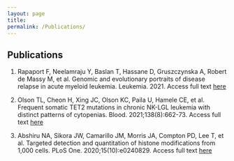 ```yaml
---
layout: page
title:
permalink: /Publications/
---
```


## Publications 

1. Rapaport F, Neelamraju Y, Baslan T, Hassane D, Gruszczynska A, Robert de Massy M, et al. Genomic and evolutionary portraits of disease relapse in acute myeloid leukemia. Leukemia. 2021. 
Access full text [here](https://pubmed.ncbi.nlm.nih.gov/33580203/)

2. Olson TL, Cheon H, Xing JC, Olson KC, Paila U, Hamele CE, et al. Frequent somatic TET2 mutations in chronic NK-LGL leukemia with distinct patterns of cytopenias. Blood. 2021;138(8):662-73.
Access full text [here](https://pubmed.ncbi.nlm.nih.gov/33786584/)

4. Abshiru NA, Sikora JW, Camarillo JM, Morris JA, Compton PD, Lee T, et al. Targeted detection and quantitation of histone modifications from 1,000 cells. PLoS One. 2020;15(10):e0240829.
Access full text [here](https://pubmed.ncbi.nlm.nih.gov/33104722/)





